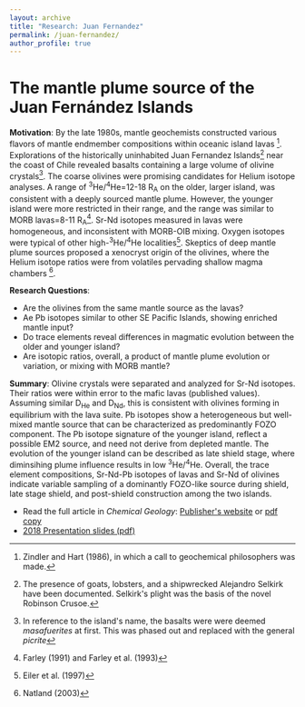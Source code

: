 ```yaml
---
layout: archive
title: "Research: Juan Fernandez"
permalink: /juan-fernandez/
author_profile: true
---
```


#  The mantle plume source of the Juan Fernández Islands

**Motivation**:
By the late 1980s, mantle geochemists constructed various flavors of mantle endmember compositions within oceanic island lavas [^1]. Explorations of the historically uninhabited Juan Fernandez Islands[^2] near the coast of Chile revealed basalts containing a large volume of olivine crystals[^3]. The coarse olivines were promising candidates for Helium isotope analyses. A range of <sup>3</sup>He/<sup>4</sup>He=12-18 R<sub>A</sub> on the older, larger island, was consistent with a deeply sourced mantle plume. However, the younger island were more restricted in their range, and the range was similar to MORB lavas=8-11 R<sub>A</sub>[^4]. Sr-Nd isotopes measured in lavas were homogeneous, and inconsistent with MORB-OIB mixing. Oxygen isotopes were typical of other high-<sup>3</sup>He/<sup>4</sup>He localities[^5]. Skeptics of deep mantle plume sources proposed a xenocryst origin of the olivines, where the Helium isotope ratios were from volatiles pervading shallow magma chambers [^6]. 

**Research Questions**:
* Are the olivines from the same mantle source as the lavas?
* Ae Pb isotopes similar to other SE Pacific Islands, showing enriched mantle input?
* Do trace elements reveal differences in magmatic evolution between the older and younger island?
* Are isotopic ratios, overall, a product of mantle plume evolution or variation, or mixing with MORB mantle? 

**Summary**:
Olivine crystals were separated and analyzed for Sr-Nd isotopes. Their ratios were within error to the mafic lavas (published values). Assuming similar D<sub>He</sub> and D<sub>Nd</sub>, this is consistent with olivines forming in equilibrium with the lava suite. Pb isotopes show a heterogeneous but well-mixed mantle source that can be characterized as predominantly FOZO component. The Pb isotope signature of the younger island, reflect a possible EM2 source, and need not derive from depleted mantle. The evolution of the younger island can be described as late shield stage, where diminsihing plume influence results in low <sup>3</sup>He/<sup>4</sup>He. Overall, the trace element compositions, Sr-Nd-Pb isotopes of lavas and Sr-Nd of olivines indicate variable sampling of a dominantly FOZO-like source during shield, late stage shield, and post-shield construction among the two islands. 

* Read the full article in *Chemical Geology*: [Publisher's website](https://doi.org/10.1016/j.chemgeo.2017.11.024) or [pdf copy](https://thi-truong.github.io/files/Truong2018.pdf)
* [2018 Presentation slides (pdf)](/files/2.2_Truong.pdf)

[^1]: Zindler and Hart (1986), in which a call to geochemical philosophers was made.
[^2]: The presence of goats, lobsters, and a shipwrecked Alejandro Selkirk have been documented. Selkirk's plight was the basis of the novel Robinson Crusoe.
[^3]: In reference to the island's name, the basalts were were deemed *masafuerites* at first. This was phased out and replaced with the general *picrite*
[^4]: Farley (1991) and Farley et al. (1993)
[^5]: Eiler et al. (1997)
[^6]: Natland (2003)
